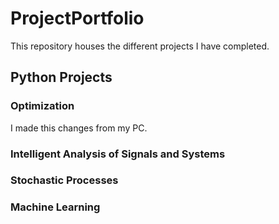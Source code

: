 # ProjectPortfolio
This repository houses the different projects I have completed.

## Python Projects

### Optimization

I made this changes from my PC.


### Intelligent Analysis of Signals and Systems



### Stochastic Processes



### Machine Learning



